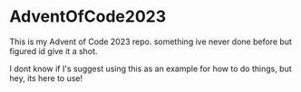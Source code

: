 # AdventOfCode2023
 
This is my Advent of Code 2023 repo. something ive never done before but figured id give it a shot.

I dont know if I's suggest using this as an example for how to do things, but hey, its here to use!